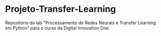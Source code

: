 # Projeto-Transfer-Learning
Repositório do lab "Processamento de Redes Neurais e Transfer Learning em Python" para o curso da Digital Innovation One.
